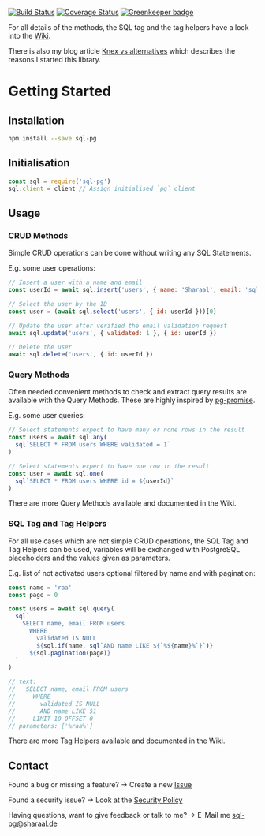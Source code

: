 [![Build Status](https://travis-ci.org/Sharaal/sql-pg.svg)](https://travis-ci.org/Sharaal/sql-pg)
[![Coverage Status](https://coveralls.io/repos/github/Sharaal/sql-pg/badge.svg?branch=master)](https://coveralls.io/github/Sharaal/sql-pg?branch=master)
[![Greenkeeper badge](https://badges.greenkeeper.io/Sharaal/sql-pg.svg)](https://greenkeeper.io/)

For all details of the methods, the SQL tag and the tag helpers have a look into the [Wiki](https://github.com/Sharaal/sql-pg/wiki).

There is also my blog article [Knex vs alternatives](http://blog.sharaal.de/2019/03/12/knex-vs-alternatives.html) which describes the reasons I started this library.

# Getting Started

## Installation

```bash
npm install --save sql-pg
```

## Initialisation

```javascript
const sql = require('sql-pg')
sql.client = client // Assign initialised `pg` client
```

## Usage

### CRUD Methods

Simple CRUD operations can be done without writing any SQL Statements.

E.g. some user operations:

```javascript
// Insert a user with a name and email
const userId = await sql.insert('users', { name: 'Sharaal', email: 'sql-pg@sharaal.de' })

// Select the user by the ID
const user = (await sql.select('users', { id: userId }))[0]

// Update the user after verified the email validation request
await sql.update('users', { validated: 1 }, { id: userId })

// Delete the user
await sql.delete('users', { id: userId })
```

### Query Methods

Often needed convenient methods to check and extract query results are available with the Query Methods. These are highly inspired by [pg-promise](http://vitaly-t.github.io/pg-promise/index.html).

E.g. some user queries:

```javascript
// Select statements expect to have many or none rows in the result
const users = await sql.any(
  sql`SELECT * FROM users WHERE validated = 1`
)

// Select statements expect to have one row in the result
const user = await sql.one(
  sql`SELECT * FROM users WHERE id = ${userId}`
)
```

There are more Query Methods available and documented in the Wiki.

### SQL Tag and Tag Helpers

For all use cases which are not simple CRUD operations, the SQL Tag and Tag Helpers can be used, variables will be exchanged with PostgreSQL placeholders and the values given as parameters.

E.g. list of not activated users optional filtered by name and with pagination:

```javascript
const name = 'raa'
const page = 0

const users = await sql.query(
  sql`
    SELECT name, email FROM users
      WHERE
        validated IS NULL
        ${sql.if(name, sql`AND name LIKE ${`%${name}%`}`)}
      ${sql.pagination(page)}
  `
)

// text:
//   SELECT name, email FROM users
//     WHERE
//       validated IS NULL
//       AND name LIKE $1
//     LIMIT 10 OFFSET 0
// parameters: ['%raa%']
```

There are more Tag Helpers available and documented in the Wiki.

## Contact

Found a bug or missing a feature? -> Create a new [Issue](https://github.com/Sharaal/sql-pg/issues)

Found a security issue? -> Look at the [Security Policy](https://github.com/Sharaal/sql-pg/security/policy)

Having questions, want to give feedback or talk to me? -> E-Mail me sql-pg@sharaal.de
